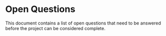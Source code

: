 # Open Questions
This document contains a list of open questions that need to be answered before the project can be considered complete. 

